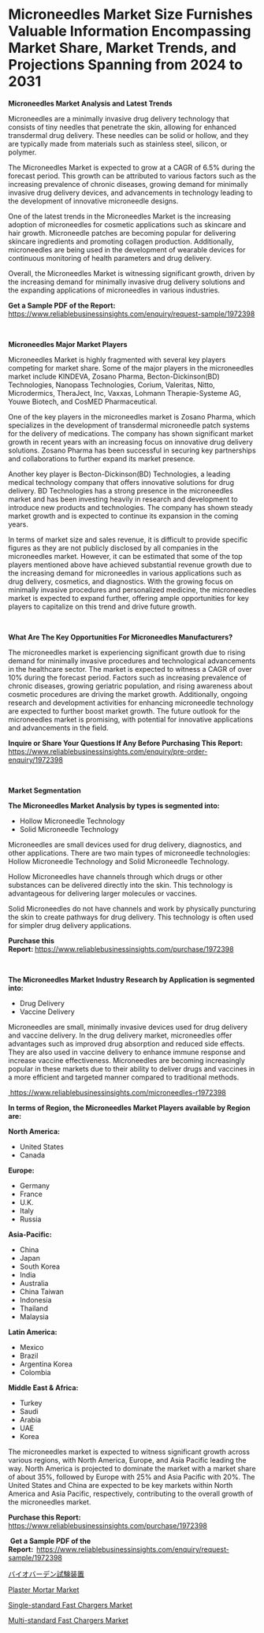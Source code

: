 <p><h1>Microneedles Market Size Furnishes Valuable Information Encompassing Market Share, Market Trends, and Projections Spanning from 2024 to 2031</h1></p><p><strong>Microneedles Market Analysis and Latest Trends</strong></p>
<p><p>Microneedles are a minimally invasive drug delivery technology that consists of tiny needles that penetrate the skin, allowing for enhanced transdermal drug delivery. These needles can be solid or hollow, and they are typically made from materials such as stainless steel, silicon, or polymer.</p><p>The Microneedles Market is expected to grow at a CAGR of 6.5% during the forecast period. This growth can be attributed to various factors such as the increasing prevalence of chronic diseases, growing demand for minimally invasive drug delivery devices, and advancements in technology leading to the development of innovative microneedle designs.</p><p>One of the latest trends in the Microneedles Market is the increasing adoption of microneedles for cosmetic applications such as skincare and hair growth. Microneedle patches are becoming popular for delivering skincare ingredients and promoting collagen production. Additionally, microneedles are being used in the development of wearable devices for continuous monitoring of health parameters and drug delivery.</p><p>Overall, the Microneedles Market is witnessing significant growth, driven by the increasing demand for minimally invasive drug delivery solutions and the expanding applications of microneedles in various industries.</p></p>
<p><strong>Get a Sample PDF of the Report:&nbsp;</strong> <a href="https://www.reliablebusinessinsights.com/enquiry/request-sample/1972398">https://www.reliablebusinessinsights.com/enquiry/request-sample/1972398</a></p>
<p>&nbsp;</p>
<p><strong>Microneedles Major Market Players</strong></p>
<p><p>Microneedles Market is highly fragmented with several key players competing for market share. Some of the major players in the microneedles market include KINDEVA, Zosano Pharma, Becton-Dickinson(BD) Technologies, Nanopass Technologies, Corium, Valeritas, Nitto, Microdermics, TheraJect, Inc, Vaxxas, Lohmann Therapie-Systeme AG, Youwe Biotech, and CosMED Pharmaceutical.</p><p>One of the key players in the microneedles market is Zosano Pharma, which specializes in the development of transdermal microneedle patch systems for the delivery of medications. The company has shown significant market growth in recent years with an increasing focus on innovative drug delivery solutions. Zosano Pharma has been successful in securing key partnerships and collaborations to further expand its market presence.</p><p>Another key player is Becton-Dickinson(BD) Technologies, a leading medical technology company that offers innovative solutions for drug delivery. BD Technologies has a strong presence in the microneedles market and has been investing heavily in research and development to introduce new products and technologies. The company has shown steady market growth and is expected to continue its expansion in the coming years.</p><p>In terms of market size and sales revenue, it is difficult to provide specific figures as they are not publicly disclosed by all companies in the microneedles market. However, it can be estimated that some of the top players mentioned above have achieved substantial revenue growth due to the increasing demand for microneedles in various applications such as drug delivery, cosmetics, and diagnostics. With the growing focus on minimally invasive procedures and personalized medicine, the microneedles market is expected to expand further, offering ample opportunities for key players to capitalize on this trend and drive future growth.</p></p>
<p>&nbsp;</p>
<p><strong>What Are The Key Opportunities For Microneedles Manufacturers?</strong></p>
<p><p>The microneedles market is experiencing significant growth due to rising demand for minimally invasive procedures and technological advancements in the healthcare sector. The market is expected to witness a CAGR of over 10% during the forecast period. Factors such as increasing prevalence of chronic diseases, growing geriatric population, and rising awareness about cosmetic procedures are driving the market growth. Additionally, ongoing research and development activities for enhancing microneedle technology are expected to further boost market growth. The future outlook for the microneedles market is promising, with potential for innovative applications and advancements in the field.</p></p>
<p><strong>Inquire or Share Your Questions If Any Before Purchasing This Report:</strong> <a href="https://www.reliablebusinessinsights.com/enquiry/pre-order-enquiry/1972398">https://www.reliablebusinessinsights.com/enquiry/pre-order-enquiry/1972398</a></p>
<p>&nbsp;</p>
<p><strong>Market Segmentation</strong></p>
<p><strong>The Microneedles Market Analysis by types is segmented into:</strong></p>
<p><ul><li>Hollow Microneedle Technology</li><li>Solid Microneedle Technology</li></ul></p>
<p><p>Microneedles are small devices used for drug delivery, diagnostics, and other applications. There are two main types of microneedle technologies: Hollow Microneedle Technology and Solid Microneedle Technology. </p><p>Hollow Microneedles have channels through which drugs or other substances can be delivered directly into the skin. This technology is advantageous for delivering larger molecules or vaccines. </p><p>Solid Microneedles do not have channels and work by physically puncturing the skin to create pathways for drug delivery. This technology is often used for simpler drug delivery applications.</p></p>
<p><strong>Purchase this Report:&nbsp;</strong><a href="https://www.reliablebusinessinsights.com/purchase/1972398">https://www.reliablebusinessinsights.com/purchase/1972398</a></p>
<p>&nbsp;</p>
<p><strong>The Microneedles Market Industry Research by Application is segmented into:</strong></p>
<p><ul><li>Drug Delivery</li><li>Vaccine Delivery</li></ul></p>
<p><p>Microneedles are small, minimally invasive devices used for drug delivery and vaccine delivery. In the drug delivery market, microneedles offer advantages such as improved drug absorption and reduced side effects. They are also used in vaccine delivery to enhance immune response and increase vaccine effectiveness. Microneedles are becoming increasingly popular in these markets due to their ability to deliver drugs and vaccines in a more efficient and targeted manner compared to traditional methods.</p></p>
<p><a href="https://www.reliablebusinessinsights.com/microneedles-r1972398">&nbsp;https://www.reliablebusinessinsights.com/microneedles-r1972398</a></p>
<p><strong>In terms of Region, the Microneedles Market Players available by Region are:</strong></p>
<p>
    <p> <strong> North America: </strong>
        <ul>
            <li>United States</li>
            <li>Canada</li>
        </ul>
        </p> 
    <p> <strong> Europe: </strong>
        <ul>
            <li>Germany</li>
            <li>France</li>
            <li>U.K.</li>
            <li>Italy</li>
            <li>Russia</li>
        </ul>
        </p> 
    <p> <strong> Asia-Pacific: </strong>
        <ul>
            <li>China</li>
            <li>Japan</li>
            <li>South Korea</li>
            <li>India</li>
            <li>Australia</li>
            <li>China Taiwan</li>
            <li>Indonesia</li>
            <li>Thailand</li>
            <li>Malaysia</li>
        </ul>
        </p> 
    <p> <strong> Latin America: </strong>
        <ul>
            <li>Mexico</li>
            <li>Brazil</li>
            <li>Argentina Korea</li>
            <li>Colombia</li>
        </ul>
        </p> 
    <p> <strong> Middle East & Africa: </strong>
        <ul>
            <li>Turkey</li>
            <li>Saudi</li>
            <li>Arabia</li>
            <li>UAE</li>
            <li>Korea</li>
        </ul>
    </p>
    </p>
<p><p>The microneedles market is expected to witness significant growth across various regions, with North America, Europe, and Asia Pacific leading the way. North America is projected to dominate the market with a market share of about 35%, followed by Europe with 25% and Asia Pacific with 20%. The United States and China are expected to be key markets within North America and Asia Pacific, respectively, contributing to the overall growth of the microneedles market.</p></p>
<p><strong>Purchase this Report: </strong><a href="https://www.reliablebusinessinsights.com/purchase/1972398">https://www.reliablebusinessinsights.com/purchase/1972398</a></p>
<p>&nbsp;<strong>Get a Sample PDF of the Report:&nbsp;&nbsp;</strong><a href="https://www.reliablebusinessinsights.com/enquiry/request-sample/1972398">https://www.reliablebusinessinsights.com/enquiry/request-sample/1972398</a></p>
<p><strong></strong></p>
<p><p><a href="https://github.com/oqxogxyvqe90775/Market-Research-Report-List-3/blob/main/7005840168330.md">バイオバーデン試験装置</a></p><p><a href="https://issuu.com/reportprime-2/docs/plaster-mortar-market-size-2030.pptx">Plaster Mortar Market</a></p><p><a href="https://github.com/cheribeninsig/Market-Research-Report-List-1/blob/main/single-standard-fast-chargers-market.md">Single-standard Fast Chargers Market</a></p><p><a href="https://github.com/AdrianaPaucek2023/Market-Research-Report-List-1/blob/main/multi-standard-fast-chargers-market.md">Multi-standard Fast Chargers Market</a></p></p>